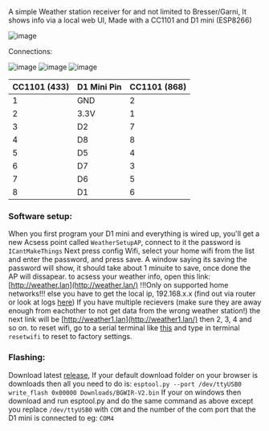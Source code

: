  A simple Weather station receiver for and not limited to Bresser/Garni, It shows info via a local web UI, Made with a CC1101 and D1 mini (ESP8266) 
 
![image](https://github.com/user-attachments/assets/3abae9a5-da13-4954-bd19-1b025aa06c66)

 Connections:
 
![image](https://github.com/user-attachments/assets/78f303c8-a2fe-48b2-8f60-2aa954468118)
![image](https://github.com/user-attachments/assets/07f7664a-dc10-4586-98b4-dfb3d8cedcca)
![image](https://github.com/user-attachments/assets/d5714e7a-674e-4970-b3ef-adf265de4cbe)

| CC1101 (433) | D1 Mini Pin | CC1101 (868) |
|------------|-------------|---------------|
| 1          | GND         |2|
| 2          | 3.3V        |1|
| 3          | D2          |7|
| 4          | D8          |8|
| 5          | D5          |4|
| 6          | D7          |3|
| 7          | D6          |5|
| 8          | D1          |6|

### Software setup:
When you first program your D1 mini and everything is wired up,
you'll get a new Acsess point called `WeatherSetupAP`, connect to it
the password is `ICantMakeThings` Next press config Wifi, select your
home wifi from the list and enter the password, and press save.
A window saying its saving the password will show, it should
take about 1 minuite to save, once done the AP will dissapear.
to acsess your weather info, open this link: [http://weather.lan](http://weather.lan/)
!!!Only on supported home networks!!! else you have to get the local ip, 192.168.x.x (find out via router or look at logs [here](https://serial.huhn.me/))
If you have multiple recievers (make sure they are away enough
from eachother to not get data from the wrong weather station!)
the next link will be [http://weather1.lan](http://weather1.lan/) then 2, 3, 4 and so on.
to reset wifi, go to a serial terminal like [this](https://serial.huhn.me/) and type in terminal `resetwifi` to reset to factory settings.

### Flashing:
Download latest [release](https://github.com/ICantMakeThings/Bresser-Garni-Weather-Info-Reciever/releases/download/Release/BGWIR-V2.bin),
If your default download folder on your browser is downloads then all you need to do is:
`esptool.py --port /dev/ttyUSB0 write_flash 0x00000 Downloads/BGWIR-V2.bin`
If your on windows then download and run esptool.py and do the same command as above except you replace
`/dev/ttyUSB0` with `COM` and the number of the com port that the D1 mini is connected to eg: `COM4`
